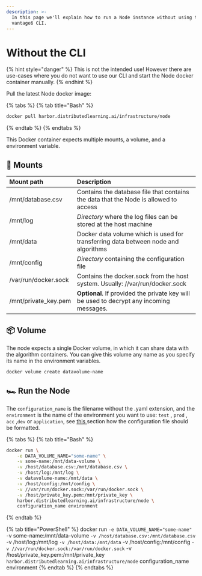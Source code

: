 ```yaml
---
description: >-
  In this page we'll explain how to run a Node instance without using the
  vantage6 CLI.
---
```


# Without the CLI

{% hint style="danger" %}
This is not the intended use! However there are use-cases where you do not want to use our CLI and start the Node docker container manually.
{% endhint %}

Pull the latest Node docker image:

{% tabs %}
{% tab title="Bash" %}
```bash
docker pull harbor.distributedlearning.ai/infrastructure/node
```
{% endtab %}
{% endtabs %}

This Docker container expects multiple mounts, a volume, and a environment variable.

## 🏇 Mounts

| Mount path  | Description |
| :--- | :--- |
| /mnt/database.csv | Contains the database file that contains the data that the Node is allowed to access |
| /mnt/log | _Directory_ where the log files can be stored at the host machine |
| /mnt/data | Docker data volume which is used for transferring data between node and algorithms |
| /mnt/config | _Directory_ containing the configuration file |
| /var/run/docker.sock | Contains the docker.sock from the host system. Usually: //var/run/docker.sock |
| /mnt/private\_key.pem | **Optional**. If provided the private key will be used to decrypt any incoming messages. |

## 📦 Volume

The node expects a single Docker volume, in which it can share data with the algorithm containers. You can give this volume any name as you specify its name in the environment variables.

```text
docker volume create datavolume-name
```

## 🏎 Run the Node

The `configuration_name` is the filename without the .yaml extension, and the `environment` is the name of the environment you want to use: `test` , `prod` , `acc` ,`dev` or `application`, see [this ](configuration.md#configuration-file-structure)section how the configuration file should be formatted.

{% tabs %}
{% tab title="Bash" %}
```bash
docker run \
    -e DATA_VOLUME_NAME="some-name" \
    -v some-name:/mnt/data-volume \
    -v /host/database.csv:/mnt/database.csv \
    -v /host/log:/mnt/log \
    -v datavolume-name:/mnt/data \
    -v /host/config:/mnt/config \
    -v //var/run/docker.sock:/var/run/docker.sock \
    -v /host/private_key.pem:/mnt/private_key \
    harbor.distributedlearning.ai/infrastructure/node \
    configuration_name environment
```
{% endtab %}

{% tab title="PowerShell" %}
    docker run `
        -e DATA_VOLUME_NAME="some-name" `
        -v some-name:/mnt/data-volume `
        -v /host/database.csv:/mnt/database.csv `
        -v /host/log:/mnt/log `
        -v /host/data:/mnt/data `
        -v /host/config:/mnt/config `
        -v //var/run/docker.sock:/var/run/docker.sock `
        -v /host/private_key.pem:/mnt/private_key `
        harbor.distributedlearning.ai/infrastructure/node `
        configuration_name environment
{% endtab %}
{% endtabs %}

